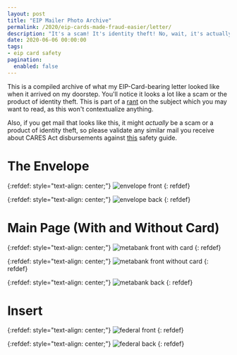 ```yaml
---
layout: post
title: "EIP Mailer Photo Archive"
permalink: /2020/eip-cards-made-fraud-easier/letter/
description: "It's a scam! It's identity theft! No, wait, it's actually what passes for 'effort' at a federal level!"
date: 2020-06-06 00:00:00
tags:
- eip card safety
pagination: 
  enabled: false
---
```


This is a compiled archive of what my EIP-Card-bearing letter looked like when it arrived on my doorstep. You'll notice it looks a lot like a scam or the product of identity theft. This is part of a [rant](/2020/eip-cards-made-fraud-easier/) on the subject which you may want to read, as this won't contextualize anything.

Also, if you get mail that looks like this, it might *actually* be a scam or a product of identity theft, so please validate any similar mail you receive about CARES Act disbursements against [this](/2020/eip-cards-made-fraud-easier/staying-safe/) safety guide.

# The Envelope

{:refdef: style="text-align: center;"}
![envelope front](/2020/eip-cards-made-fraud-easier/envelope-front.png)
{: refdef}

{:refdef: style="text-align: center;"}
![envelope back](/2020/eip-cards-made-fraud-easier/envelope-back.png)
{: refdef}

# Main Page (With and Without Card)

{:refdef: style="text-align: center;"}
![metabank front with card](/2020/eip-cards-made-fraud-easier/metabank-front-card.png)
{: refdef}

{:refdef: style="text-align: center;"}
![metabank front without card](/2020/eip-cards-made-fraud-easier/metabank-front-clear.png)
{: refdef}

{:refdef: style="text-align: center;"}
![metabank back](/2020/eip-cards-made-fraud-easier/metabank-back.png)
{: refdef}

# Insert

{:refdef: style="text-align: center;"}
![federal front](/2020/eip-cards-made-fraud-easier/federal-front.png)
{: refdef}

{:refdef: style="text-align: center;"}
![federal back](/2020/eip-cards-made-fraud-easier/federal-back.png)
{: refdef}